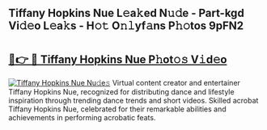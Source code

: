 ## Tiffany Hopkins Nue L𝚎a𝚔ed N𝚞𝚍e - Part-kgd Vi𝚍𝚎o L𝚎a𝚔s - H𝚘𝚝 O𝚗𝚕yf𝚊ns P𝚑𝚘tos 9pFN2

# <h2><a href="http://kfcdz3.oniu.top/?m=Tiffany+Hopkins+Nue">🔗👉 🔴 Tiffany Hopkins Nue P𝚑ot𝚘𝚜 V𝚒d𝚎o</a></h2>

[![Tiffany Hopkins Nue Nu𝚍e𝚜](https://i.imgur.com/0qMVB7G.gif)](http://kfcdz3.oniu.top/?m=Tiffany+Hopkins+Nue)
Virtual content creator and entertainer Tiffany Hopkins Nue, recognized for distributing dance and lifestyle inspiration through trending dance trends and short videos. Skilled acrobat Tiffany Hopkins Nue, celebrated for their remarkable abilities and achievements in performing acrobatic feats.  
